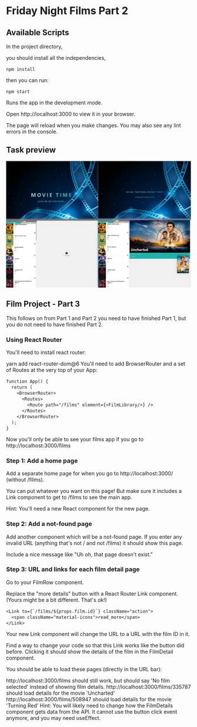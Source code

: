 # Friday Night Films Part 2

## Available Scripts
In the project directory,

you should install all the independencies,
```
npm install
```

then you can run:
```
npm start
```

Runs the app in the development mode.

Open http://localhost:3000 to view it in your browser.

The page will reload when you make changes.
You may also see any lint errors in the console.
## Task preview
![picture](./src/film_preview.jpg)

## Film Project - Part 3
This follows on from Part 1 and Part 2 you need to have finished Part 1, but you do not need to have finished Part 2.

### Using React Router
You'll need to install react router:

yarn add react-router-dom@6
You'll need to add BrowserRouter and a set of Routes at the very top of your App:
```
function App() {
  return (
    <BrowserRouter>
      <Routes>
        <Route path="/films" element={<FilmLibrary/>} />
      </Routes>
    </BrowserRouter>
  );
}
```
Now you'll only be able to see your films app if you go to http://localhost:3000/films

### Step 1: Add a home page
Add a separate home page for when you go to http://localhost:3000/ (without /films).

You can put whatever you want on this page! But make sure it includes a Link component to get to /films to see the main app.

Hint: You'll need a new React component for the new page.

### Step 2: Add a not-found page
Add another component which will be a not-found page. If you enter any invalid URL (anything that's not / and not /films) it should show this page.

Include a nice message like "Uh oh, that page doesn't exist."

### Step 3: URL and links for each film detail page
Go to your FilmRow component.

Replace the "more details" button with a React Router Link component. (Yours might be a bit different. That's ok!)

```
<Link to={`/films/${props.film.id}`} className="action">
  <span className="material-icons">read_more</span>
</Link>
```
Your new Link component will change the URL to a URL with the film ID in it.

Find a way to change your code so that this Link works like the button did before. Clicking it should show the details of the film in the FilmDetail component.

You should be able to load these pages (directly in the URL bar):

http://localhost:3000/films should still work, but should say 'No film selected' instead of showing film details.
http://localhost:3000/films/335787 should load details for the movie 'Uncharted'
http://localhost:3000/films/508947 should load details for the movie 'Turning Red'
Hint: You will likely need to change how the FilmDetails component gets data from the API. It cannot use the button click event anymore, and you may need useEffect.